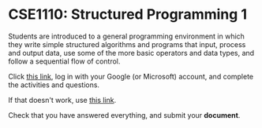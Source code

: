 # CSE1110: Structured Programming 1

Students are introduced to a general programming environment in which they write simple structured algorithms and programs that input, process and output data, use some of the more basic operators and data types, and follow a sequential flow of control.

Click [this link](https://hub.callysto.ca/jupyter/hub/user-redirect/git-pull?repo=https%3A%2F%2Fgithub.com%2Fcallysto%2Fcurriculum-notebooks&branch=master&subPath=TechnologyStudies/ComputingScience/Courses/structured-programming-1.ipynb&depth=1), log in with your Google (or Microsoft) account, and complete the activities and questions.

If that doesn't work, use [this link](https://misterhay.github.io/jupyterlite-misterhay/retro/notebooks/?path=ComputingScience/Courses/structured-programming-1.ipynb).

Check that you have answered everything, and submit your **document**.
